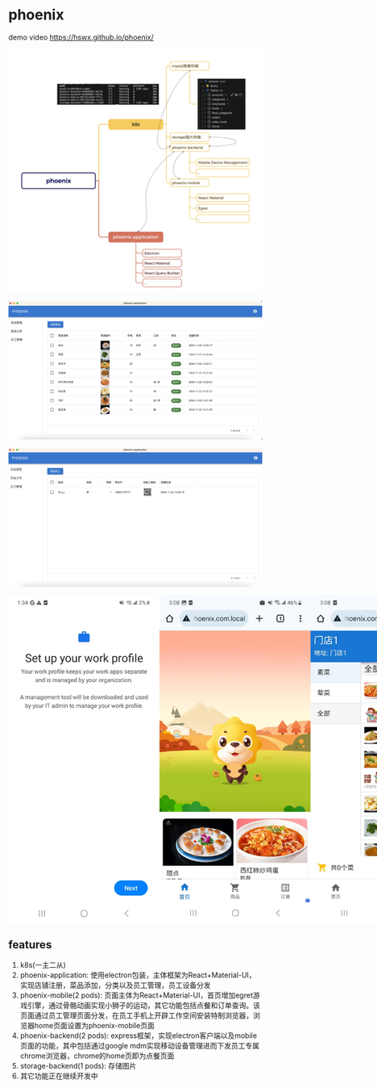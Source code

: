 # phoenix

demo video https://hswx.github.io/phoenix/

![](.readme-resource/phoenix.jpeg)

![](.readme-resource/phoenix-application-1.png)

![](.readme-resource/phoenix-application-2.png)

<div style="display: flex; justify-content: space-evenly;">
    <img src=".readme-resource/phoenix-mobile-1.jpg" width="300" />
    <img src=".readme-resource/phoenix-mobile-2.jpg" width="300" />
    <img src=".readme-resource/phoenix-mobile-3.jpg" width="300" />
</div>

## features
1. k8s(一主二从)
2. phoenix-application: 使用electron包装，主体框架为React+Material-UI，实现店铺注册，菜品添加，分类以及员工管理，员工设备分发
3. phoenix-mobile(2 pods): 页面主体为React+Material-UI，首页增加egret游戏引擎，通过骨骼动画实现小狮子的运动，其它功能包括点餐和订单查询。该页面通过员工管理页面分发，在员工手机上开辟工作空间安装特制浏览器，浏览器home页面设置为phoenix-mobile页面
4. phoenix-backend(2 pods): express框架，实现electron客户端以及mobile页面的功能，其中包括通过google mdm实现移动设备管理进而下发员工专属chrome浏览器，chrome的home页即为点餐页面
5. storage-backend(1 pods): 存储图片
6. 其它功能正在继续开发中

